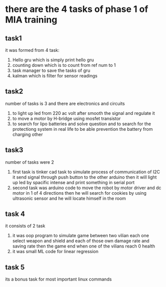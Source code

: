 # there are the 4 tasks of phase 1 of MIA training
## task1
it was formed from 4 task:
1. Hello gru which is simply print hello gru
1. counting down which is to count from ref num to 1
1. task manager to save the tasks of gru
1. kalman which is filter for sensor readings
## task2
number of tasks is 3 and there are electronics and circuits
   1. to light up led from 220 ac volt after smooth the signal and regulate it
   1. to move a motor by H-bridge using mosfet transistor
   1. to search for lipo batteries and solve question and to search for the protectiong system in real life to be able prevention the battery from charging other
 ## task3
 number of tasks were 2
   1. first task is tinker cad task to simulate process of communication of I2C it send signal through push button to the other arduino then it will light up led by spacific intense and print something in serial port
  1. second task was arduino code to move the robot by motor driver and dc motor in 1 of 4 directions then he will search for cookies by using ultrasonic sensor and he will locate himself in the  room
## task 4 
it consists of 2 task
   1. it was oop program to simulate game between two vilian each one select weapon and shield and each of those own damage rate and saving rate then the game end when one of the vilians reach 0 health
   1. it was small ML code for linear regression
## task 5
its a bonus task for most important linux commands
      
   
